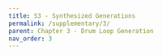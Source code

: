 ```yaml
---
title: S3 - Synthesized Generations
permalink: /supplementary/3/
parent: Chapter 3 - Drum Loop Generation
nav_order: 3
---
```

